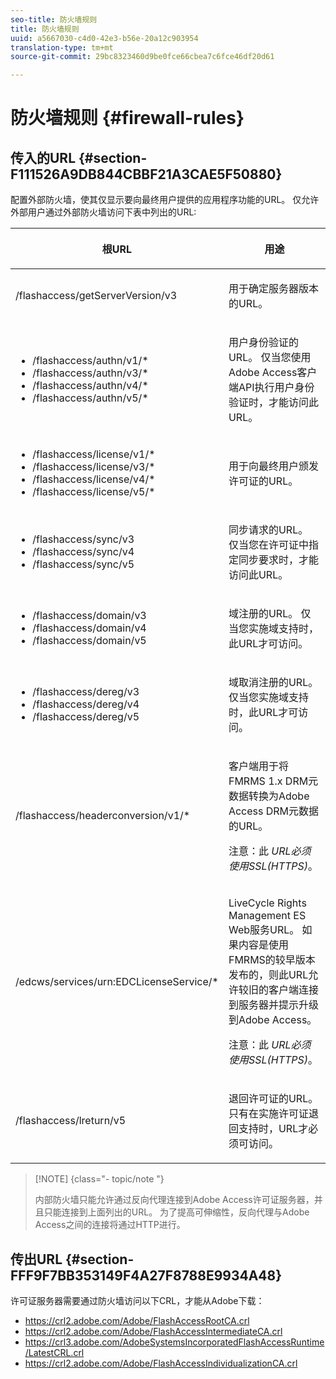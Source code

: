 ```yaml
---
seo-title: 防火墙规则
title: 防火墙规则
uuid: a5667030-c4d0-42e3-b56e-20a12c903954
translation-type: tm+mt
source-git-commit: 29bc8323460d9be0fce66cbea7c6fce46df20d61

---
```



# 防火墙规则 {#firewall-rules}

## 传入的URL {#section-F111526A9DB844CBBF21A3CAE5F50880}

配置外部防火墙，使其仅显示要向最终用户提供的应用程序功能的URL。 仅允许外部用户通过外部防火墙访问下表中列出的URL:

<table frame="all" colsep="1" rowsep="1" class="+ topic/table adobe-d/table " id="table-bqs-whz-n4"> 
 <thead class="- topic/thead "> 
  <tr rowsep="1" class="- topic/row "> 
   <th colname="1" class="- topic/entry entry"> <p class="- topic/p ">根URL </p> </th> 
   <th colname="2" class="- topic/entry entry"> <p class="- topic/p ">用途 </p> </th> 
  </tr> 
 </thead>
 <tbody class="- topic/tbody "> 
  <tr rowsep="1" class="- topic/row "> 
   <td colname="1" class="- topic/entry "><span class="filepath"> /flashaccess/getServerVersion/v3</span> </td> 
   <td colname="2" class="- topic/entry "> <p class="- topic/p ">用于确定服务器版本的URL。 </p> </td> 
  </tr> 
  <tr rowsep="1" class="- topic/row "> 
   <td colname="1" class="- topic/entry "> 
    <ul id="ul-xr4-hdn-44"> 
     <li id="li-05925A4DE4114F7786FF93A66AB8A117"><span class="filepath"> /flashaccess/authn/v1/*</span> </li> 
     <li id="li-E76E9BA0160F4E7F9EBB64428C2D9F31"><span class="filepath"> /flashaccess/authn/v3/*</span> </li> 
     <li id="li-ED3C15EB4D194FFE99954BDB7D5C1E41"><span class="filepath"> /flashaccess/authn/v4/*</span> </li> 
     <li id="li-4DD6CBBE939F4E6EABA474E3DCCBD893"><span class="filepath"> /flashaccess/authn/v5/*</span> </li> 
    </ul> </td> 
   <td colname="2" class="- topic/entry "> <p class="- topic/p ">用户身份验证的URL。 仅当您使用Adobe Access客户端API执行用户身份验证时，才能访问此URL。 </p> </td> 
  </tr> 
  <tr rowsep="1" class="- topic/row "> 
   <td colname="1" class="- topic/entry "> 
    <ul id="ul-yxs-rdn-44"> 
     <li id="li-49B9987ED6E14FADA66727448F923F84"><span class="filepath"> /flashaccess/license/v1/*</span> </li> 
     <li id="li-BF4A415E573C4C728E24D548F53D923C"><span class="filepath"> /flashaccess/license/v3/*</span> </li> 
     <li id="li-E6C551DDA030429B9D0073D2685B778A"><span class="filepath"> /flashaccess/license/v4/*</span> </li> 
     <li id="li-57811F4CD7304DBDAFADD65244AED0D9"><span class="filepath"> /flashaccess/license/v5/*</span> </li> 
    </ul> </td> 
   <td colname="2" class="- topic/entry "> <p class="- topic/p ">用于向最终用户颁发许可证的URL。 </p> </td> 
  </tr> 
  <tr rowsep="1" class="- topic/row "> 
   <td colname="1" class="- topic/entry "> 
    <ul id="ul-ibl-5dn-44"> 
     <li id="li-189BE370CD5044F988A42335C3BFE420"><span class="filepath"> /flashaccess/sync/v3</span> </li> 
     <li id="li-B333B85FFE8A46DD884595B0A620B4EE"><span class="filepath"> /flashaccess/sync/v4</span> </li> 
     <li id="li-E4771D3C5AA5454CA1EDCFAA3E027CC1"><span class="filepath"> /flashaccess/sync/v5</span> </li> 
    </ul> </td> 
   <td colname="2" class="- topic/entry "> <p class="- topic/p ">同步请求的URL。 仅当您在许可证中指定同步要求时，才能访问此URL。 </p> </td> 
  </tr> 
  <tr rowsep="1" class="- topic/row "> 
   <td colname="1" class="- topic/entry "> 
    <ul id="ul-plq-ydn-44"> 
     <li id="li-81C96F93BA904C8C95B907F1A77E6494"><span class="filepath"> /flashaccess/domain/v3</span> </li> 
     <li id="li-40F0952F09674CA3B9AAFB5A62F9D02E"><span class="filepath"> /flashaccess/domain/v4</span> </li> 
     <li id="li-3ADE44B959B548F8A31A6FF08537AF46"><span class="filepath"> /flashaccess/domain/v5</span> </li> 
    </ul> </td> 
   <td colname="2" class="- topic/entry "> <p class="- topic/p ">域注册的URL。 仅当您实施域支持时，此URL才可访问。 </p> </td> 
  </tr> 
  <tr rowsep="1" class="- topic/row "> 
   <td colname="1" class="- topic/entry "> 
    <ul id="ul-btm-c2n-44"> 
     <li id="li-3535EDF7C644406FAC471D4234C4AF98"><span class="filepath"> /flashaccess/dereg/v3</span> </li> 
     <li id="li-AB33657BC7E140E695767710DF7AEC72"><span class="filepath"> /flashaccess/dereg/v4</span> </li> 
     <li id="li-D15B32BCD4674269A3A2644DD5204707"><span class="filepath"> /flashaccess/dereg/v5</span> </li> 
    </ul> </td> 
   <td colname="2" class="- topic/entry "> <p class="- topic/p ">域取消注册的URL。 仅当您实施域支持时，此URL才可访问。 </p> </td> 
  </tr> 
  <tr rowsep="1" class="- topic/row "> 
   <td colname="1" class="- topic/entry "><span class="filepath"> /flashaccess/headerconversion/v1/*</span> </td> 
   <td colname="2" class="- topic/entry "> <p class="- topic/p ">客户端用于将FMRMS 1.x DRM元数据转换为Adobe Access DRM元数据的URL。 </p> <p class="- topic/p ">注意：此 <i class="+ topic/ph hi-d/i ">URL必须使用SSL(HTTPS)</i>。 </p> </td> 
  </tr> 
  <tr rowsep="0" class="- topic/row "> 
   <td colname="1" class="- topic/entry "><span class="filepath"> /edcws/services/urn:EDCLicenseService/*</span> </td> 
   <td colname="2" class="- topic/entry "> <p class="- topic/p ">LiveCycle Rights Management ES Web服务URL。 如果内容是使用FMRMS的较早版本发布的，则此URL允许较旧的客户端连接到服务器并提示升级到Adobe Access。 </p> <p class="- topic/p ">注意：此 <i class="+ topic/ph hi-d/i ">URL必须使用SSL(HTTPS)</i>。 </p> </td> 
  </tr> 
  <tr> 
   <td colname="1" class="- topic/entry "><span class="filepath"> /flashaccess/lreturn/v5</span> </td> 
   <td colname="2" class="- topic/entry "> <p>退回许可证的URL。 只有在实施许可证退回支持时，URL才必须可访问。 </p> </td> 
  </tr> 
 </tbody> 
</table>

>[!NOTE] {class=&quot;- topic/note &quot;}
>
>内部防火墙只能允许通过反向代理连接到Adobe Access许可证服务器，并且只能连接到上面列出的URL。 为了提高可伸缩性，反向代理与Adobe Access之间的连接将通过HTTP进行。

## 传出URL {#section-FFF9F7BB353149F4A27F8788E9934A48}

许可证服务器需要通过防火墙访问以下CRL，才能从Adobe下载：

* <span></span>https://crl2.adobe.com/Adobe/FlashAccessRootCA.crl
* <span></span>https://crl2.adobe.com/Adobe/FlashAccessIntermediateCA.crl
* <span></span>https://crl3.adobe.com/AdobeSystemsIncorporatedFlashAccessRuntime/LatestCRL.crl
* <span></span>https://crl2.adobe.com/Adobe/FlashAccessIndividualizationCA.crl